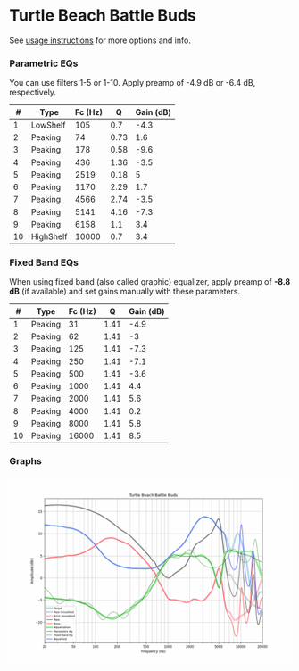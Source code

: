 # Turtle Beach Battle Buds
See [usage instructions](https://github.com/jaakkopasanen/AutoEq#usage) for more options and info.

### Parametric EQs
You can use filters 1-5 or 1-10. Apply preamp of -4.9 dB or -6.4 dB, respectively.

|   # | Type      |   Fc (Hz) |    Q |   Gain (dB) |
|-----|-----------|-----------|------|-------------|
|   1 | LowShelf  |       105 | 0.7  |        -4.3 |
|   2 | Peaking   |        74 | 0.73 |         1.6 |
|   3 | Peaking   |       178 | 0.58 |        -9.6 |
|   4 | Peaking   |       436 | 1.36 |        -3.5 |
|   5 | Peaking   |      2519 | 0.18 |         5   |
|   6 | Peaking   |      1170 | 2.29 |         1.7 |
|   7 | Peaking   |      4566 | 2.74 |        -3.5 |
|   8 | Peaking   |      5141 | 4.16 |        -7.3 |
|   9 | Peaking   |      6158 | 1.1  |         3.4 |
|  10 | HighShelf |     10000 | 0.7  |         3.4 |

### Fixed Band EQs
When using fixed band (also called graphic) equalizer, apply preamp of **-8.8 dB** (if available) and set gains manually with these parameters.

|   # | Type    |   Fc (Hz) |    Q |   Gain (dB) |
|-----|---------|-----------|------|-------------|
|   1 | Peaking |        31 | 1.41 |        -4.9 |
|   2 | Peaking |        62 | 1.41 |        -3   |
|   3 | Peaking |       125 | 1.41 |        -7.3 |
|   4 | Peaking |       250 | 1.41 |        -7.1 |
|   5 | Peaking |       500 | 1.41 |        -3.6 |
|   6 | Peaking |      1000 | 1.41 |         4.4 |
|   7 | Peaking |      2000 | 1.41 |         5.6 |
|   8 | Peaking |      4000 | 1.41 |         0.2 |
|   9 | Peaking |      8000 | 1.41 |         5.8 |
|  10 | Peaking |     16000 | 1.41 |         8.5 |

### Graphs
![](./Turtle%20Beach%20Battle%20Buds.png)
